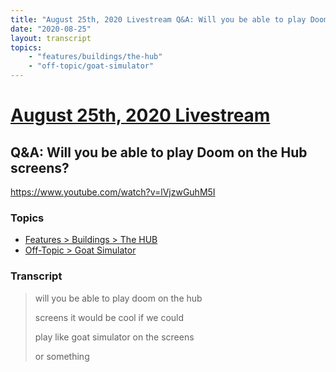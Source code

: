 ```yaml
---
title: "August 25th, 2020 Livestream Q&A: Will you be able to play Doom on the Hub screens?"
date: "2020-08-25"
layout: transcript
topics:
    - "features/buildings/the-hub"
    - "off-topic/goat-simulator"
---
```

# [August 25th, 2020 Livestream](../2020-08-25.md)
## Q&A: Will you be able to play Doom on the Hub screens?
https://www.youtube.com/watch?v=lVjzwGuhM5I

### Topics
* [Features > Buildings > The HUB](../topics/features/buildings/the-hub.md)
* [Off-Topic > Goat Simulator](../topics/off-topic/goat-simulator.md)

### Transcript

> will you be able to play doom on the hub
>
> screens it would be cool if we could
>
> play like goat simulator on the screens
>
> or something
>
